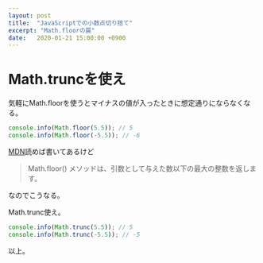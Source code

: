 ```yaml
---
layout: post
title:  "JavaScriptでの小数点切り捨て"
excerpt: "Math.floorの罠"
date:   2020-01-21 15:00:00 +0900
---
```


# Math.truncを使え

気軽にMath.floorを使うとマイナスの値が入ったときに想定通りにならなくなる。

```js
console.info(Math.floor(5.5)); // 5
console.info(Math.floor(-5.5)); // -6
```

[MDN](https://developer.mozilla.org/ja/docs/Web/JavaScript/Reference/Global_Objects/Math/floor)読めば書いてあるけど

>Math.floor() メソッドは、引数として与えた数以下の最大の整数を返します。

なのでこうなる。

Math.trunc使え。

```js
console.info(Math.trunc(5.5)); // 5
console.info(Math.trunc(-5.5)); // -5
```

以上。
